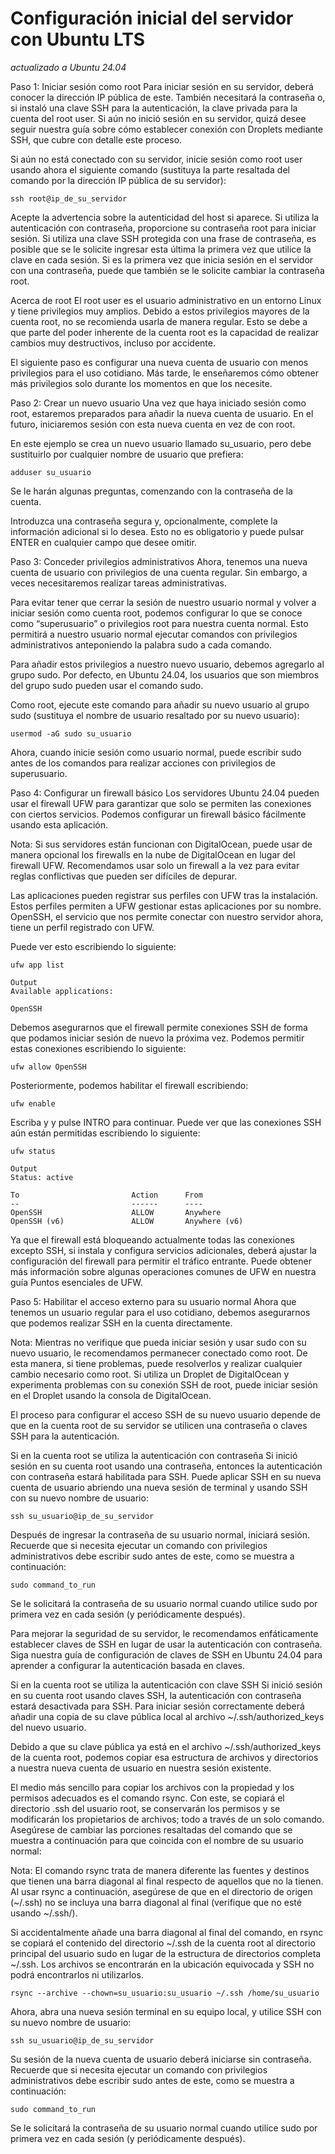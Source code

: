 # Configuración inicial del servidor con Ubuntu LTS

*actualizado a Ubuntu 24.04*

Paso 1: Iniciar sesión como root
Para iniciar sesión en su servidor, deberá conocer la dirección IP pública de este. También necesitará la contraseña o, si instaló una clave SSH para la autenticación, la clave privada para la cuenta del root user. Si aún no inició sesión en su servidor, quizá desee seguir nuestra guía sobre cómo establecer conexión con Droplets mediante SSH, que cubre con detalle este proceso.

Si aún no está conectado con su servidor, inicie sesión como root user usando ahora el siguiente comando (sustituya la parte resaltada del comando por la dirección IP pública de su servidor):

    ssh root@ip_de_su_servidor

Acepte la advertencia sobre la autenticidad del host si aparece. Si utiliza la autenticación con contraseña, proporcione su contraseña root para iniciar sesión. Si utiliza una clave SSH protegida con una frase de contraseña, es posible que se le solicite ingresar esta última la primera vez que utilice la clave en cada sesión. Si es la primera vez que inicia sesión en el servidor con una contraseña, puede que también se le solicite cambiar la contraseña root.

Acerca de root
El root user es el usuario administrativo en un entorno Linux y tiene privilegios muy amplios. Debido a estos privilegios mayores de la cuenta root, no se recomienda usarla de manera regular. Esto se debe a que parte del poder inherente de la cuenta root es la capacidad de realizar cambios muy destructivos, incluso por accidente.

El siguiente paso es configurar una nueva cuenta de usuario con menos privilegios para el uso cotidiano. Más tarde, le enseñaremos cómo obtener más privilegios solo durante los momentos en que los necesite.

Paso 2: Crear un nuevo usuario
Una vez que haya iniciado sesión como root, estaremos preparados para añadir la nueva cuenta de usuario. En el futuro, iniciaremos sesión con esta nueva cuenta en vez de con root.

En este ejemplo se crea un nuevo usuario llamado su_usuario, pero debe sustituirlo por cualquier nombre de usuario que prefiera:

    adduser su_usuario

Se le harán algunas preguntas, comenzando con la contraseña de la cuenta.

Introduzca una contraseña segura y, opcionalmente, complete la información adicional si lo desea. Esto no es obligatorio y puede pulsar ENTER en cualquier campo que desee omitir.

Paso 3: Conceder privilegios administrativos
Ahora, tenemos una nueva cuenta de usuario con privilegios de una cuenta regular. Sin embargo, a veces necesitaremos realizar tareas administrativas.

Para evitar tener que cerrar la sesión de nuestro usuario normal y volver a iniciar sesión como cuenta root, podemos configurar lo que se conoce como “superusuario” o privilegios root para nuestra cuenta normal. Esto permitirá a nuestro usuario normal ejecutar comandos con privilegios administrativos anteponiendo la palabra sudo a cada comando.

Para añadir estos privilegios a nuestro nuevo usuario, debemos agregarlo al grupo sudo. Por defecto, en Ubuntu 24.04, los usuarios que son miembros del grupo sudo pueden usar el comando sudo.

Como root, ejecute este comando para añadir su nuevo usuario al grupo sudo (sustituya el nombre de usuario resaltado por su nuevo usuario):

    usermod -aG sudo su_usuario

Ahora, cuando inicie sesión como usuario normal, puede escribir sudo antes de los comandos para realizar acciones con privilegios de superusuario.

Paso 4: Configurar un firewall básico
Los servidores Ubuntu 24.04 pueden usar el firewall UFW para garantizar que solo se permiten las conexiones con ciertos servicios. Podemos configurar un firewall básico fácilmente usando esta aplicación.

Nota: Si sus servidores están funcionan con DigitalOcean, puede usar de manera opcional los firewalls en la nube de DigitalOcean en lugar del firewall UFW. Recomendamos usar solo un firewall a la vez para evitar reglas conflictivas que pueden ser difíciles de depurar.

Las aplicaciones pueden registrar sus perfiles con UFW tras la instalación. Estos perfiles permiten a UFW gestionar estas aplicaciones por su nombre. OpenSSH, el servicio que nos permite conectar con nuestro servidor ahora, tiene un perfil registrado con UFW.

Puede ver esto escribiendo lo siguiente:

    ufw app list

    Output
    Available applications:

    OpenSSH

Debemos asegurarnos que el firewall permite conexiones SSH de forma que podamos iniciar sesión de nuevo la próxima vez. Podemos permitir estas conexiones escribiendo lo siguiente:

    ufw allow OpenSSH

Posteriormente, podemos habilitar el firewall escribiendo:

    ufw enable

Escriba y y pulse INTRO para continuar. Puede ver que las conexiones SSH aún están permitidas escribiendo lo siguiente:

    ufw status

    Output
    Status: active

    To                         Action      From
    --                         ------      ----
    OpenSSH                    ALLOW       Anywhere
    OpenSSH (v6)               ALLOW       Anywhere (v6)

Ya que el firewall está bloqueando actualmente todas las conexiones excepto SSH, si instala y configura servicios adicionales, deberá ajustar la configuración del firewall para permitir el tráfico entrante. Puede obtener más información sobre algunas operaciones comunes de UFW en nuestra guía Puntos esenciales de UFW.

Paso 5: Habilitar el acceso externo para su usuario normal
Ahora que tenemos un usuario regular para el uso cotidiano, debemos asegurarnos que podemos realizar SSH en la cuenta directamente.

Nota: Mientras no verifique que pueda iniciar sesión y usar sudo con su nuevo usuario, le recomendamos permanecer conectado como root. De esta manera, si tiene problemas, puede resolverlos y realizar cualquier cambio necesario como root. Si utiliza un Droplet de DigitalOcean y experimenta problemas con su conexión SSH de root, puede iniciar sesión en el Droplet usando la consola de DigitalOcean.

El proceso para configurar el acceso SSH de su nuevo usuario depende de que en la cuenta root de su servidor se utilicen una contraseña o claves SSH para la autenticación.

Si en la cuenta root se utiliza la autenticación con contraseña
Si inició sesión en su cuenta root usando una contraseña, entonces la autenticación con contraseña estará habilitada para SSH. Puede aplicar SSH en su nueva cuenta de usuario abriendo una nueva sesión de terminal y usando SSH con su nuevo nombre de usuario:

    ssh su_usuario@ip_de_su_servidor

Después de ingresar la contraseña de su usuario normal, iniciará sesión. Recuerde que si necesita ejecutar un comando con privilegios administrativos debe escribir sudo antes de este, como se muestra a continuación:

    sudo command_to_run

Se le solicitará la contraseña de su usuario normal cuando utilice sudo por primera vez en cada sesión (y periódicamente después).

Para mejorar la seguridad de su servidor, le recomendamos enfáticamente establecer claves de SSH en lugar de usar la autenticación con contraseña. Siga nuestra guía de configuración de claves de SSH en Ubuntu 24.04 para aprender a configurar la autenticación basada en claves.

Si en la cuenta root se utiliza la autenticación con clave SSH
Si inició sesión en su cuenta root usando claves SSH, la autenticación con contraseña estará desactivada para SSH. Para iniciar sesión correctamente deberá añadir una copia de su clave pública local al archivo ~/.ssh/authorized_keys del nuevo usuario.

Debido a que su clave pública ya está en el archivo ~/.ssh/authorized_keys de la cuenta root, podemos copiar esa estructura de archivos y directorios a nuestra nueva cuenta de usuario en nuestra sesión existente.

El medio más sencillo para copiar los archivos con la propiedad y los permisos adecuados es el comando rsync. Con este, se copiará el directorio .ssh del usuario root, se conservarán los permisos y se modificarán los propietarios de archivos; todo a través de un solo comando. Asegúrese de cambiar las porciones resaltadas del comando que se muestra a continuación para que coincida con el nombre de su usuario normal:

Nota: El comando rsync trata de manera diferente las fuentes y destinos que tienen una barra diagonal al final respecto de aquellos que no la tienen. Al usar rsync a continuación, asegúrese de que en el directorio de origen (~/.ssh) no se incluya una barra diagonal al final (verifique que no esté usando ~/.ssh/).

Si accidentalmente añade una barra diagonal al final del comando, en rsync se copiará el contenido del directorio ~/.ssh de la cuenta root al directorio principal del usuario sudo en lugar de la estructura de directorios completa ~/.ssh. Los archivos se encontrarán en la ubicación equivocada y SSH no podrá encontrarlos ni utilizarlos.

    rsync --archive --chown=su_usuario:su_usuario ~/.ssh /home/su_usuario

Ahora, abra una nueva sesión terminal en su equipo local, y utilice SSH con su nuevo nombre de usuario:

    ssh su_usuario@ip_de_su_servidor

Su sesión de la nueva cuenta de usuario deberá iniciarse sin contraseña. Recuerde que si necesita ejecutar un comando con privilegios administrativos debe escribir sudo antes de este, como se muestra a continuación:

    sudo command_to_run

Se le solicitará la contraseña de su usuario normal cuando utilice sudo por primera vez en cada sesión (y periódicamente después).